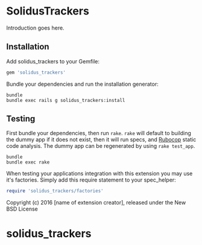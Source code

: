 SolidusTrackers
==============

Introduction goes here.

Installation
------------

Add solidus_trackers to your Gemfile:

```ruby
gem 'solidus_trackers'
```

Bundle your dependencies and run the installation generator:

```shell
bundle
bundle exec rails g solidus_trackers:install
```

Testing
-------

First bundle your dependencies, then run `rake`. `rake` will default to building the dummy app if it does not exist, then it will run specs, and [Rubocop](https://github.com/bbatsov/rubocop) static code analysis. The dummy app can be regenerated by using `rake test_app`.

```shell
bundle
bundle exec rake
```

When testing your applications integration with this extension you may use it's factories.
Simply add this require statement to your spec_helper:

```ruby
require 'solidus_trackers/factories'
```

Copyright (c) 2016 [name of extension creator], released under the New BSD License
# solidus_trackers

